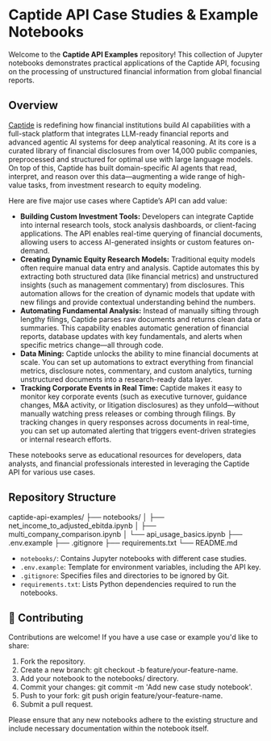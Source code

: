 # Captide API Case Studies & Example Notebooks

Welcome to the **Captide API Examples** repository! This collection of Jupyter notebooks demonstrates practical applications of the Captide API, focusing on the processing of unstructured financial information from global financial reports.

## Overview

[Captide](www.captide.co) is redefining how financial institutions build AI capabilities with a full-stack platform that integrates LLM-ready financial reports and advanced agentic AI systems for deep analytical reasoning. At its core is a curated library of financial disclosures from over 14,000 public companies, preprocessed and structured for optimal use with large language models. On top of this, Captide has built domain-specific AI agents that read, interpret, and reason over this data—augmenting a wide range of high-value tasks, from investment research to equity modeling.

Here are five major use cases where Captide’s API can add value:
- **Building Custom Investment Tools:** Developers can integrate Captide into internal research tools, stock analysis dashboards, or client-facing applications. The API enables real-time querying of financial documents, allowing users to access AI-generated insights or custom features on-demand.
- **Creating Dynamic Equity Research Models:** Traditional equity models often require manual data entry and analysis. Captide automates this by extracting both structured data (like financial metrics) and unstructured insights (such as management commentary) from disclosures. This automation allows for the creation of dynamic models that update with new filings and provide contextual understanding behind the numbers.‍‍
- **Automating Fundamental Analysis:** Instead of manually sifting through lengthy filings, Captide parses raw documents and returns clean data or summaries. This capability enables automatic generation of financial reports, database updates with key fundamentals, and alerts when specific metrics change—all through code.
- **Data Mining:** Captide unlocks the ability to mine financial documents at scale. You can set up automations to extract everything from financial metrics, disclosure notes, commentary, and custom analytics, turning unstructured documents into a research-ready data layer.
- **Tracking Corporate Events in Real Time:** Captide makes it easy to monitor key corporate events (such as executive turnover, guidance changes, M&A activity, or litigation disclosures) as they unfold—without manually watching press releases or combing through filings. By tracking changes in query responses across documents in real-time, you can set up automated alerting that triggers event-driven strategies or internal research efforts.

These notebooks serve as educational resources for developers, data analysts, and financial professionals interested in leveraging the Captide API for various use cases.

## Repository Structure
captide-api-examples/
├── notebooks/
│ ├── net_income_to_adjusted_ebitda.ipynb
│ ├── multi_company_comparison.ipynb
│ └── api_usage_basics.ipynb
├── .env.example
├── .gitignore
├── requirements.txt
└── README.md


- `notebooks/`: Contains Jupyter notebooks with different case studies.
- `.env.example`: Template for environment variables, including the API key.
- `.gitignore`: Specifies files and directories to be ignored by Git.
- `requirements.txt`: Lists Python dependencies required to run the notebooks.

## 🤝 Contributing
Contributions are welcome! If you have a use case or example you'd like to share:

1. Fork the repository.
2. Create a new branch: git checkout -b feature/your-feature-name.
3. Add your notebook to the notebooks/ directory.
4. Commit your changes: git commit -m 'Add new case study notebook'.
5. Push to your fork: git push origin feature/your-feature-name.
6. Submit a pull request.

Please ensure that any new notebooks adhere to the existing structure and include necessary documentation within the notebook itself.